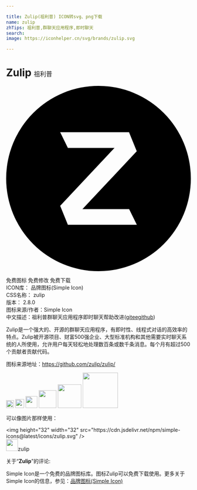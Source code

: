 ```yaml
---

title: Zulip(祖利普) ICON转svg、png下载
name: zulip
zhTips: 祖利普,群聊天应用程序,即时聊天
search: 
image: https://iconhelper.cn/svg/brands/zulip.svg

---
```


# Zulip  <small style="font-size: 60%;font-weight: 100">祖利普</small>

<div id="svg" class="svg-wrap">
<svg role="img" viewBox="0 0 24 24" xmlns="http://www.w3.org/2000/svg"><title>Zulip icon</title><path d="M24 12a12 12 0 1 1-24 0 12 12 0 0 1 24 0zm-8.03-6H7.02l1 2.03h6.06l-7.06 7.5 1 2.46h8.96l-1-2.02H9.91l7.06-7.5-1-2.46z"/></svg>
</div>
<detail full-name='zulip'></detail>

<div class="detail-page">
<p>
<span><span class="badge-success badge">免费图标</span> <span class="badge-success badge">免费修改</span>  <span class="badge-success badge">免费下载</span> </span>
<br/>
<span>
ICON库：
<span class="badge-secondary badge">品牌图标(Simple Icon)</span> 
</span>
<br/>
<span>
CSS名称：
<span class="badge-secondary badge">zulip</span> 
</span>

<br/>
<span>
版本：
<span class="badge-secondary badge">2.8.0</span> 
</span>
<br/>
<span>图标来源/作者：<span class="badge-light badge">Simple Icon</span></span> 
<br/>
<span class="zh-detail">中文描述：<span class="badge-primary badge">祖利普</span><span class="badge-primary badge">群聊天应用程序</span><span class="badge-primary badge">即时聊天</span><span class="help-link"><span>帮助改进</span>(<a href="https://gitee.com/liuwave/icon-helper/edit/master/json/brands/zulip.json" target="_blank" rel="noopener noreferrer">gitee</a><a href="https://github.com/liuwave/icon-helper/edit/master/json/brands/zulip.json" target="_blank" rel="noopener noreferrer">github</a></span>)</span><br/>
</p>
</div><div class="description description alert alert-light"><p>Zulip是一个强大的、开源的群聊天应用程序，有即时性、线程式对话的高效率的特点。Zulip被开源项目、财富500强企业、大型标准机构和其他需要实时聊天系统的人所使用，允许用户每天轻松地处理数百条或数千条消息。每个月有超过500个贡献者贡献代码。</p><p>图标来源地址：<a href="https://github.com/zulip/zulip/" target="_blank" rel="noopener noreferrer">https://github.com/zulip/zulip/</a></p></div>
<div class="alert alert-dark">
<img height="21" width="21" src="https://cdn.jsdelivr.net/npm/simple-icons@latest/icons/zulip.svg" />
<img height="24" width="24" src="https://cdn.jsdelivr.net/npm/simple-icons@latest/icons/zulip.svg" />
<img height="32" width="32" src="https://cdn.jsdelivr.net/npm/simple-icons@latest/icons/zulip.svg" />
<img height="48" width="48" src="https://cdn.jsdelivr.net/npm/simple-icons@latest/icons/zulip.svg" />
<img height="64" width="64" src="https://cdn.jsdelivr.net/npm/simple-icons@latest/icons/zulip.svg" />
<img height="96" width="96" src="https://cdn.jsdelivr.net/npm/simple-icons@latest/icons/zulip.svg" />

</div>
<div>
  <p>可以像图片那样使用：    
  </p>
  <div class="alert alert-primary" style="font-size: 14px">
    &lt;img height="32" width="32" src="https://cdn.jsdelivr.net/npm/simple-icons@latest/icons/zulip.svg" /&gt;
    <copy-btn content='<img height="32" width="32" src="https://cdn.jsdelivr.net/npm/simple-icons@latest/icons/zulip.svg" />'></copy-btn>
  </div>
  <div class="alert alert-secondary">
    <img height="32" width="32" src="https://cdn.jsdelivr.net/npm/simple-icons@latest/icons/zulip.svg" />zulip
    <copy-btn content="zulip" btn-title="复制图标名称"></copy-btn>
  </div>
</div>
<div class="icon-detail__container">
<p>关于“<b>Zulip</b>”的评论:</p>
</div>
<Vssue title="关于“Zulip”的评论" />
<div><p>Simple Icon是一个免费的品牌图标库。图标Zulip可以免费下载使用。更多关于  Simple Icon的信息，参见：<a target="_blank" href="https://iconhelper.cn/brands.html">品牌图标(Simple Icon)</a>
</p></div>
